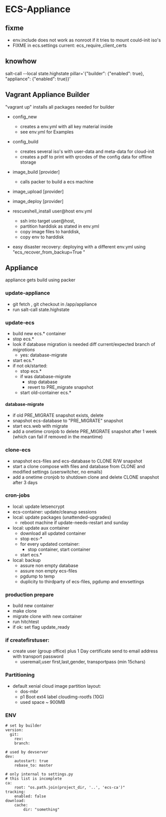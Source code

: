 # ECS-Appliance

## fixme
+ env.include does not work as nonroot if it tries to mount could-init iso's
+ FIXME in ecs.settings current: ecs_require_client_certs

## knowhow
salt-call --local state.highstate pillar='{"builder": {"enabled": true}, "appliance": {"enabled": true}}'

## Vagrant Appliance Builder

"vagrant up" installs all packages needed for builder

+ config_new
    + creates a env.yml with all key material inside
    + see env.yml for Examples

+ config_build
    + creates several iso's with user-data and meta-data for cloud-init
    + creates a pdf to print with qrcodes of the config data for offline storage

+ image_build [provider]
    + calls packer to build a ecs machine
+ image_upload [provider]
+ image_deploy [provider]

+ rescueshell_install user@host env.yml
    + ssh into target user@host,
    + partition harddisk as stated in env.yml
    + copy image files to harddisk,
    + copy env to harddisk

+ easy disaster recovery:
    deploying with a different env.yml using "ecs_recover_from_backup=True "

## Appliance

appliance gets build using packer

### update-appliance
+ git fetch , git checkout in /app/appliance
+ run salt-call state.highstate

### update-ecs
+ build new ecs.* container
+ stop ecs.*
+ look if database migration is needed diff current/expected branch of *migrations*
    + yes: database-migrate
+ start ecs.*
+ if not ok/started:
    + stop ecs.*
    + if was database-migrate
        + stop database
        + revert to PRE_migrate snapshot
    + start old-container ecs.*

#### database-migrate
+ if old PRE_MIGRATE snapshot exists, delete
+ snapshot ecs-database to "PRE_MIGRATE" snapshot
+ start ecs.web with migrate
+ add a onetime cronjob to delete PRE_MIGRATE snapshot after 1 week (which can fail if removed in the meantime)

### clone-ecs
+ snapshot ecs-files and ecs-database to CLONE R/W snapshot
+ start a clone compose with files and database from CLONE and modified settings
    (userswitcher, no emails)
+ add a onetime cronjob to shutdown clone and delete CLONE snapshot after 3 days

### cron-jobs
+ local: update letsencrypt
+ ecs-container: update/cleanup sessions
+ local: update packages (unattended-upgrades)
    + reboot machine if update-needs-restart and sunday
+ local: update aux container
    + download all updated container
    + stop ecs-*
    + for every updated container:
        + stop container, start container
    + start ecs.*
+ local: backup
    + assure non empty database
    + assure non empty ecs-files
    + pgdump to temp
    + duplicity to thirdparty of ecs-files, pgdump and envsettings

### production prepare
+ build new container
+ make clone
+ migrate clone with new container
+ run hitchtest
+ if ok: set flag update_ready

### if createfirstuser:
+ create user (group office) plus 1 Day certificate send to email address with transport password
    + useremail,user first,last,gender, transportpass (min 15chars)

### Partitioning
+ default xenial cloud image partition layout:
    + dos-mbr
    + p1 Boot ext4 label cloudimg-rootfs (10G)
    + used space ~ 900MB

### ENV

```
# set by builder
version:
  git:
    rev:
    branch:

# used by devserver
dev:
    autostart: true
    rebase_to: master

# only internal to settings.py
# this list is incomplete
ca:
    root: "os.path.join(project_dir, '..', 'ecs-ca')"
tracking:
    enabled: false
download:
    cache:
        dir: "something"
```
